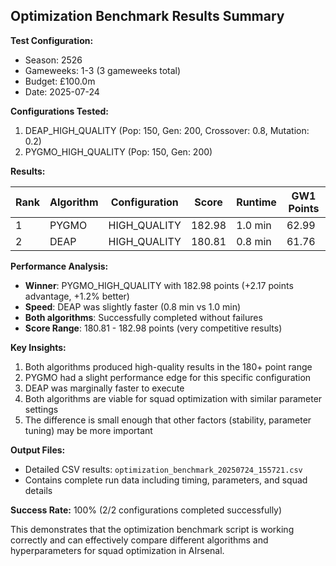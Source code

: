 ## Optimization Benchmark Results Summary

**Test Configuration:**
- Season: 2526
- Gameweeks: 1-3 (3 gameweeks total)
- Budget: £100.0m
- Date: 2025-07-24

**Configurations Tested:**
1. DEAP_HIGH_QUALITY (Pop: 150, Gen: 200, Crossover: 0.8, Mutation: 0.2)
2. PYGMO_HIGH_QUALITY (Pop: 150, Gen: 200)

**Results:**

| Rank | Algorithm | Configuration | Score | Runtime | GW1 Points |
|------|-----------|---------------|-------|---------|------------|
| 1    | PYGMO     | HIGH_QUALITY  | 182.98| 1.0 min | 62.99      |
| 2    | DEAP      | HIGH_QUALITY  | 180.81| 0.8 min | 61.76      |

**Performance Analysis:**
- **Winner**: PYGMO_HIGH_QUALITY with 182.98 points (+2.17 points advantage, +1.2% better)
- **Speed**: DEAP was slightly faster (0.8 min vs 1.0 min)
- **Both algorithms**: Successfully completed without failures
- **Score Range**: 180.81 - 182.98 points (very competitive results)

**Key Insights:**
1. Both algorithms produced high-quality results in the 180+ point range
2. PYGMO had a slight performance edge for this specific configuration
3. DEAP was marginally faster to execute
4. Both algorithms are viable for squad optimization with similar parameter settings
5. The difference is small enough that other factors (stability, parameter tuning) may be more important

**Output Files:**
- Detailed CSV results: `optimization_benchmark_20250724_155721.csv`
- Contains complete run data including timing, parameters, and squad details

**Success Rate:** 100% (2/2 configurations completed successfully)

This demonstrates that the optimization benchmark script is working correctly and can effectively compare different algorithms and hyperparameters for squad optimization in AIrsenal.
